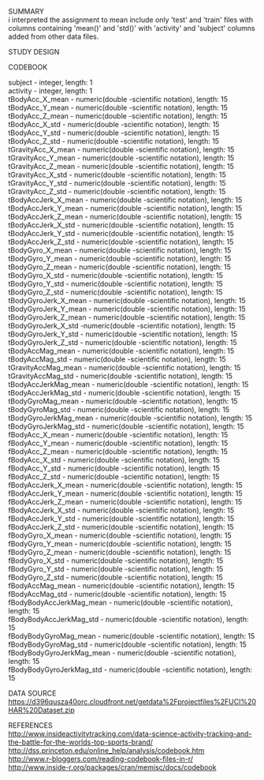  
 SUMMARY  
 i interpreted the assignment to mean include only 'test' and 'train' files with columns containing
 'mean()' and 'std()' with 'activity' and 'subject' columns added from other data files.
 
 STUDY DESIGN  
 
 
 CODEBOOK  

 subject  - integer, length: 1  
 activity  - integer, length: 1  
 tBodyAcc_X_mean  - numeric(double -scientific notation), length: 15  
 tBodyAcc_Y_mean  - numeric(double -scientific notation), length: 15  
 tBodyAcc_Z_mean  - numeric(double -scientific notation), length: 15  
 tBodyAcc_X_std  - numeric(double -scientific notation), length: 15  
 tBodyAcc_Y_std  - numeric(double -scientific notation), length: 15  
 tBodyAcc_Z_std  - numeric(double -scientific notation), length: 15  
 tGravityAcc_X_mean  - numeric(double -scientific notation), length: 15  
 tGravityAcc_Y_mean  - numeric(double -scientific notation), length: 15  
 tGravityAcc_Z_mean  - numeric(double -scientific notation), length: 15  
 tGravityAcc_X_std  - numeric(double -scientific notation), length: 15  
 tGravityAcc_Y_std  - numeric(double -scientific notation), length: 15  
 tGravityAcc_Z_std  - numeric(double -scientific notation), length: 15  
 tBodyAccJerk_X_mean  - numeric(double -scientific notation), length: 15  
 tBodyAccJerk_Y_mean  - numeric(double -scientific notation), length: 15  
 tBodyAccJerk_Z_mean  - numeric(double -scientific notation), length: 15  
 tBodyAccJerk_X_std  - numeric(double -scientific notation), length: 15  
 tBodyAccJerk_Y_std  - numeric(double -scientific notation), length: 15  
 tBodyAccJerk_Z_std  - numeric(double -scientific notation), length: 15  
 tBodyGyro_X_mean  - numeric(double -scientific notation), length: 15  
 tBodyGyro_Y_mean  - numeric(double -scientific notation), length: 15  
 tBodyGyro_Z_mean  - numeric(double -scientific notation), length: 15  
 tBodyGyro_X_std  - numeric(double -scientific notation), length: 15  
 tBodyGyro_Y_std  - numeric(double -scientific notation), length: 15  
 tBodyGyro_Z_std  - numeric(double -scientific notation), length: 15  
 tBodyGyroJerk_X_mean  - numeric(double -scientific notation), length: 15  
 tBodyGyroJerk_Y_mean  - numeric(double -scientific notation), length: 15  
 tBodyGyroJerk_Z_mean  - numeric(double -scientific notation), length: 15  
 tBodyGyroJerk_X_std  -numeric(double -scientific notation), length: 15  
 tBodyGyroJerk_Y_std  - numeric(double -scientific notation), length: 15  
 tBodyGyroJerk_Z_std  - numeric(double -scientific notation), length: 15  
 tBodyAccMag_mean  - numeric(double -scientific notation), length: 15  
 tBodyAccMag_std  - numeric(double -scientific notation), length: 15  
 tGravityAccMag_mean  - numeric(double -scientific notation), length: 15  
 tGravityAccMag_std  - numeric(double -scientific notation), length: 15  
 tBodyAccJerkMag_mean  - numeric(double -scientific notation), length: 15  
 tBodyAccJerkMag_std  - numeric(double -scientific notation), length: 15  
 tBodyGyroMag_mean  - numeric(double -scientific notation), length: 15  
 tBodyGyroMag_std  - numeric(double -scientific notation), length: 15  
 tBodyGyroJerkMag_mean  - numeric(double -scientific notation), length: 15  
 tBodyGyroJerkMag_std  - numeric(double -scientific notation), length: 15  
 fBodyAcc_X_mean  - numeric(double -scientific notation), length: 15  
 fBodyAcc_Y_mean  - numeric(double -scientific notation), length: 15  
 fBodyAcc_Z_mean  - numeric(double -scientific notation), length: 15  
 fBodyAcc_X_std  - numeric(double -scientific notation), length: 15  
 fBodyAcc_Y_std  - numeric(double -scientific notation), length: 15  
 fBodyAcc_Z_std  - numeric(double -scientific notation), length: 15  
 fBodyAccJerk_X_mean  - numeric(double -scientific notation), length: 15  
 fBodyAccJerk_Y_mean  - numeric(double -scientific notation), length: 15  
 fBodyAccJerk_Z_mean  - numeric(double -scientific notation), length: 15  
 fBodyAccJerk_X_std  - numeric(double -scientific notation), length: 15  
 fBodyAccJerk_Y_std  - numeric(double -scientific notation), length: 15  
 fBodyAccJerk_Z_std  - numeric(double -scientific notation), length: 15  
 fBodyGyro_X_mean  - numeric(double -scientific notation), length: 15  
 fBodyGyro_Y_mean  - numeric(double -scientific notation), length: 15  
 fBodyGyro_Z_mean  - numeric(double -scientific notation), length: 15  
 fBodyGyro_X_std  - numeric(double -scientific notation), length: 15  
 fBodyGyro_Y_std  - numeric(double -scientific notation), length: 15  
 fBodyGyro_Z_std  - numeric(double -scientific notation), length: 15  
 fBodyAccMag_mean  - numeric(double -scientific notation), length: 15  
 fBodyAccMag_std  - numeric(double -scientific notation), length: 15  
 fBodyBodyAccJerkMag_mean  - numeric(double -scientific notation), length: 15  
 fBodyBodyAccJerkMag_std  - numeric(double -scientific notation), length: 15  
 fBodyBodyGyroMag_mean  - numeric(double -scientific notation), length: 15  
 fBodyBodyGyroMag_std  - numeric(double -scientific notation), length: 15  
 fBodyBodyGyroJerkMag_mean  - numeric(double -scientific notation), length: 15  
 fBodyBodyGyroJerkMag_std  - numeric(double -scientific notation), length: 15  



DATA SOURCE  
  https://d396qusza40orc.cloudfront.net/getdata%2Fprojectfiles%2FUCI%20HAR%20Dataset.zip  
  
REFERENCES  
  http://www.insideactivitytracking.com/data-science-activity-tracking-and-the-battle-for-the-worlds-top-sports-brand/  
  http://dss.princeton.edu/online_help/analysis/codebook.htm<br>
  http://www.r-bloggers.com/reading-codebook-files-in-r/<br>
  http://www.inside-r.org/packages/cran/memisc/docs/codebook
  
  
